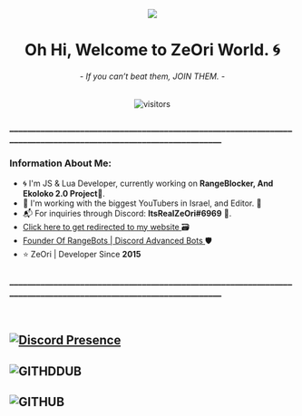 <p align="center">
    <a href="https://github.com/ZeOri-xyz">
  <img src="https://cdn.discordapp.com/attachments/1033796756577718332/1035901077213675581/github-hero_4.png"/>
    </a>
</p>

<p>
  <h1 align="center"><b>Oh Hi, Welcome to ZeOri World. 🌀</b></h1>
  <h6 align="center"> 
      <i>- If you can’t beat them, JOIN THEM. -</i>
   </h6>
</p>
<p align="center">
    <img align="center" alt="visitors" src="https://gpvc.arturio.dev/ZeOri-xyz" />
</p>



  
  ### ________________________________________________________________________________________________________________

### Information About Me:
- 🌀 I'm JS & Lua Developer, currently working on <strong>RangeBlocker, And Ekoloko 2.0 Project</strong>🌴.
- 👬 I'm working with the biggest YouTubers in Israel, and Editor. 🎥
- 📬 For inquiries through Discord: <strong>ItsRealZeOri#6969</strong> 🌠.
- <a href="https://zeori.black"> Click here to get redirected to my website </a> 🗃️
- <a href="https://rangeblocker.xyz"> Founder Of RangeBots | Discord Advanced Bots </a> 🛡
- ⭐ ZeOri | Developer Since <strong>2015</strong>


### ________________________________________________________________________________________________________________
<br>

## [![Discord Presence](https://lanyard-profile-readme.vercel.app/api/898184610125606982)](https://discord.com/users/898184610125606982)
## ![GITHDDUB](https://github-readme-stats.vercel.app/api/top-langs/?username=ZeOri-xyz&show_icon=ture&theme=radical)
## ![GITHUB](https://github-readme-stats.vercel.app/api?username=ZeOri-xyz&count_private=true&show_icons=true&theme=radical)
